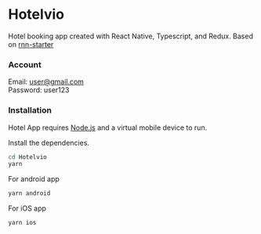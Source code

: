 # Hotelvio
Hotel booking app created with React Native, Typescript, and Redux. Based on [rnn-starter](https://github.com/kanzitelli/rn-starter)

### Account
Email: user@gmail.com <br>
Password: user123

### Installation

Hotel App requires [Node.js](https://nodejs.org/) and a virtual mobile device to run.

Install the dependencies.

```sh
cd Hotelvio
yarn
```

For android app

```sh
yarn android
```

For iOS app

```sh
yarn ios
```

